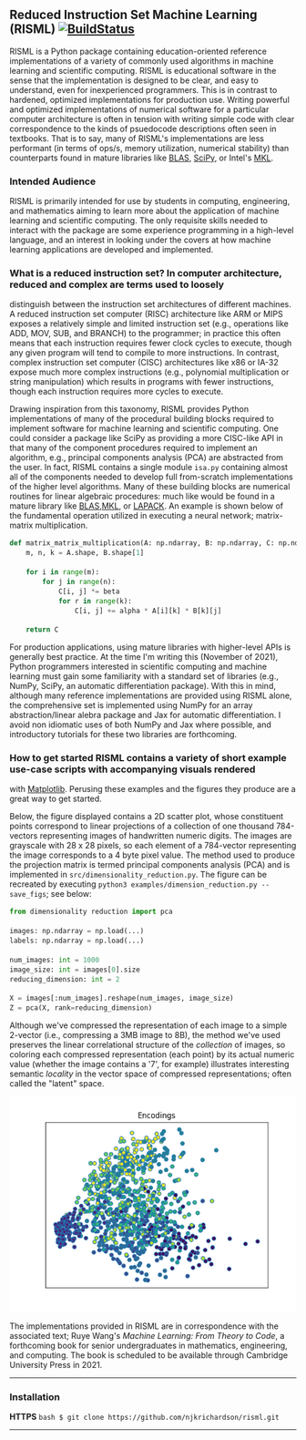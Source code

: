 ## Reduced Instruction Set Machine Learning (RISML) [![BuildStatus](https://travis-ci.com/njkrichardson/picard.svg?branch=master)](https://travis-ci.com/njkrichardson/picard)

RISML is a Python package containing education-oriented reference implementations of a variety of commonly used
algorithms in machine learning and scientific computing. RISML is educational software in the sense that the
implementation is designed to be clear, and easy to understand, even for inexperienced programmers. This is in contrast
to hardened, optimized implementations for production use. Writing powerful and optimized implementations of numerical
software for a particular computer architecture is often in tension with writing simple code with clear correspondence
to the kinds of psuedocode descriptions often seen in textbooks. That is to say, many of RISML's implementations are
less performant (in terms of ops/s, memory utilization, numerical stability) than counterparts found in mature libraries
like [BLAS](http://www.netlib.org/blas/), [SciPy](https://scipy.org/), or Intel's [MKL](https://www.intel.com/content/www/us/en/developer/tools/oneapi/onemkl.html#gs.h1gi8i). 

### Intended Audience 

RISML is primarily intended for use by students in computing, engineering, and mathematics aiming to learn more about
the application of machine learning and scientific computing. The only requisite skills needed to interact with the
package are some experience programming in a high-level language, and an interest in looking under the covers at how
machine learning applications are developed and implemented. 

### What is a reduced instruction set?  In computer architecture, **reduced** and **complex** are terms used to loosely
distinguish between the instruction set architectures of different machines. A reduced instruction set computer (RISC)
architecture like ARM or MIPS exposes a relatively simple and limited instruction set (e.g., operations like ADD, MOV,
SUB, and BRANCH) to the programmer; in practice this often means that each instruction requires fewer clock cycles to
execute, though any given program will tend to compile to more instructions. In contrast, complex instruction set
computer (CISC) architectures like x86 or IA-32 expose much more complex instructions (e.g., polynomial multiplication
or string manipulation) which results in programs with fewer instructions, though each instruction requires more cycles
to execute. 

Drawing inspiration from this taxonomy, RISML provides Python implementations of many of the procedural building blocks
required to implement software for machine learning and scientific computing. One could consider a package like SciPy as
providing a more CISC-like API in that many of the component procedures required to implement an algorithm, e.g.,
principal components analysis (PCA) are abstracted from the user. In fact, RISML contains a single module `isa.py`
containing almost all of the components needed to develop full from-scratch implementations of the higher level
algorithms. Many of these building blocks are numerical routines for linear algebraic procedures: much like would be
found in a mature library like [BLAS](http://www.netlib.org/blas/),[MKL](https://www.intel.com/content/www/us/en/developer/tools/oneapi/onemkl.html#gs.h1gi8i), or
[LAPACK](http://www.netlib.org/lapack/). An example is shown below of the fundamental operation utilized in executing a
neural network; matrix-matrix multiplication. 

```python 
def matrix_matrix_multiplication(A: np.ndarray, B: np.ndarray, C: np.ndarray, alpha: float, beta: float) -> None: 
    m, n, k = A.shape, B.shape[1] 
    
    for i in range(m): 
        for j in range(n): 
            C[i, j] *= beta 
            for r in range(k): 
                C[i, j] += alpha * A[i][k] * B[k][j] 
    
    return C 
```

For production applications, using mature libraries with higher-level APIs is generally best practice. At the time I'm
writing this (November of 2021), Python programmers interested in scientific computing and machine learning must gain
some familiarity with a standard set of libraries (e.g., NumPy, SciPy, an automatic differentiation package). With this
in mind, although many reference implementations are provided using RISML alone, the comprehensive set is implemented
using NumPy for an array abstraction/linear alebra package and Jax for automatic differentiation. I avoid non idiomatic
uses of both NumPy and Jax where possible, and introductory tutorials for these two libraries are forthcoming. 


### How to get started RISML contains a variety of short example use-case scripts with accompanying visuals rendered
with [Matplotlib](https://matplotlib.org/). Perusing these examples and the figures they produce are a great way to get
started.  

Below, the figure displayed contains a 2D scatter plot, whose constituent points correspond to linear projections of a
collection of one thousand 784-vectors representing images of handwritten numeric digits. The images are grayscale with
28 x 28 pixels, so each element of a 784-vector representing the image corresponds to a 4 byte pixel value. The method
used to produce the projection matrix is termed principal components analysis (PCA) and is implemented in
`src/dimensionality_reduction.py`. The figure can be recreated by executing `python3 examples/dimension_reduction.py
--save_figs`; see below: 

```python 
from dimensionality reduction import pca 

images: np.ndarray = np.load(...) 
labels: np.ndarray = np.load(...) 

num_images: int = 1000 
image_size: int = images[0].size 
reducing_dimension: int = 2 

X = images[:num_images].reshape(num_images, image_size) 
Z = pca(X, rank=reducing_dimension) 
```

Although we've compressed the representation of each image to a simple 2-vector (i.e., compressing a 3MB image to 8B),
the method we've used preserves the linear correlational structure of the _collection_ of images, so coloring each
compressed representation (each point) by its actual numeric value (whether the image contains a '7', for example)
illustrates interesting semantic _locality_ in the vector space of compressed representations; often called the "latent"
space. 

![mnistpca](https://github.com/njkrichardson/risml/blob/master/figures/mnist_pca_encodings.png?raw=true)

The implementations provided in RISML are in correspondence with the associated text; Ruye Wang's _Machine Learning:
From Theory to Code_, a forthcoming book for senior undergraduates in mathematics, engineering, and computing. The book
is scheduled to be available through Cambridge University Press in 2021. 

--- 
### Installation 

**HTTPS** ```bash $ git clone https://github.com/njkrichardson/risml.git ```

---
